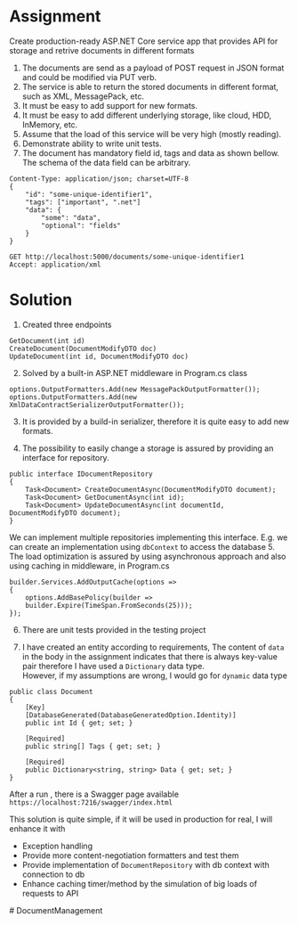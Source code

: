 # Assignment

Create production-ready ASP.NET Core service app that provides API for storage and
retrive documents in different formats
1. The documents are send as a payload of POST request in JSON format and could be
modified via PUT verb.
2. The service is able to return the stored documents in different format, such as XML,
MessagePack, etc.
3. It must be easy to add support for new formats.
4. It must be easy to add different underlying storage, like cloud, HDD, InMemory, etc.
5. Assume that the load of this service will be very high (mostly reading).
6. Demonstrate ability to write unit tests.
7. The document has mandatory field id, tags and data as shown bellow. The schema
of the data field can be arbitrary.


```POST http://localhost:5000/documents
Content-Type: application/json; charset=UTF-8
{
    "id": "some-unique-identifier1",
    "tags": ["important", ".net"]
    "data": {
        "some": "data",
        "optional": "fields"
    }
}

GET http://localhost:5000/documents/some-unique-identifier1
Accept: application/xml
```

# Solution
1. Created three endpoints
```
GetDocument(int id)
CreateDocument(DocumentModifyDTO doc)
UpdateDocument(int id, DocumentModifyDTO doc)
```
2. Solved by a built-in ASP.NET middleware in Program.cs class
```
options.OutputFormatters.Add(new MessagePackOutputFormatter());
options.OutputFormatters.Add(new XmlDataContractSerializerOutputFormatter());
```

3. It is provided by a build-in serializer, therefore it is quite easy to add new formats.

4. The possibility to easily change a storage is assured by providing an interface for repository.
```
public interface IDocumentRepository
{
    Task<Document> CreateDocumentAsync(DocumentModifyDTO document);
    Task<Document> GetDocumentAsync(int id);
    Task<Document> UpdateDocumentAsync(int documentId, DocumentModifyDTO document);
}
```
We can implement multiple repositories implementing this interface. E.g. we can create an implementation using `dbContext` to access the database
5. The load optimization is assured by using asynchronous approach and also using caching in middleware, in Program.cs
```
builder.Services.AddOutputCache(options =>
{
    options.AddBasePolicy(builder =>
    builder.Expire(TimeSpan.FromSeconds(25)));
});
```
6. There are unit tests provided in the testing project

7. I have created an entity according to requirements, The content of `data` in the body in the assignment indicates that there is always key-value pair therefore I have used a `Dictionary` data type.  
However, if my assumptions are wrong, I would go for `dynamic` data type
```
public class Document
{
    [Key]
    [DatabaseGenerated(DatabaseGeneratedOption.Identity)]
    public int Id { get; set; }

    [Required]
    public string[] Tags { get; set; }
    
    [Required]
    public Dictionary<string, string> Data { get; set; }
}
```

After a run , there is a Swagger page available `https://localhost:7216/swagger/index.html`

This solution is quite simple, if it will be used in production for real, I will enhance it with 
- Exception handling
- Provide more content-negotiation formatters and test them
- Provide implementation of `DocumentRepository` with db context with connection to db
- Enhance caching timer/method by the simulation of big loads of requests to API



#   D o c u m e n t M a n a g e m e n t  
 